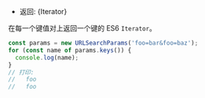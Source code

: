 
* 返回: {Iterator}

在每一个键值对上返回一个键的 ES6 `Iterator`。

```js
const params = new URLSearchParams('foo=bar&foo=baz');
for (const name of params.keys()) {
  console.log(name);
}
// 打印:
//   foo
//   foo
```

